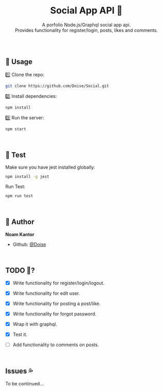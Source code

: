 <h1 align="center">Social App API 👋</h1>

<p align="center">A porfolio Node.js/Graphql social app api.</br>Provides functionality for register/login, posts, likes and comments.</p>
</br></br>

## 🚀 Usage

1️⃣ Clone the repo:

```sh
git clone https://github.com/Doise/Social.git
```

2️⃣ Install dependencies:

```sh
npm install
```

3️⃣ Run the server:

```sh
npm start
```

</br>

## 🧪 Test

Make sure you have jest installed globally:

```sh
npm install -g jest
```

Run Test:

```sh
npm run test
```

</br>

## 👨 Author

**Noam Kantor**

-   Github: [@Doise](https://github.com/Doise)

</br>

## TODO 📝?

-   [x] Write functionality for register/login/logout.
-   [x] Write functionality for edit user.
-   [x] Write functionality for posting a post/like.
-   [x] Write functionality for forgot password.
-   [x] Wrap it with graphql.
-   [x] Test it.

-   [ ] Add functionality to comments on posts.

</br>

## Issues 💦

To be continued...
